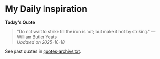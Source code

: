 # My Daily Inspiration

**Today's Quote**  
> "Do not wait to strike till the iron is hot; but make it hot by striking." — William Butler Yeats  
*Updated on 2025-10-18*

See past quotes in [quotes-archive.txt](quotes-archive.txt).